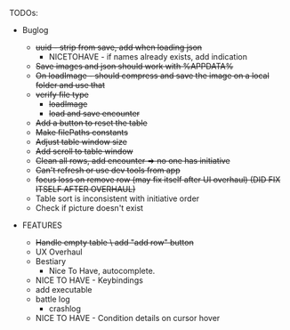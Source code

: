 TODOs:

* Buglog
    * ~~uuid - strip from save, add when loading json~~
        * NICETOHAVE - if names already exists, add indication
    * ~~Save images and json should work with %APPDATA%~~
    * ~~On loadImage - should compress and save the image on a local folder and use that~~
    * ~~verify file type~~
        * ~~loadImage~~
        * ~~load and save encounter~~
    * ~~Add a button to reset the table~~
    * ~~Make filePaths constants~~
    * ~~Adjust table window size~~
    * ~~Add scroll to table window~~
    * ~~Clean all rows, add encounter => no one has initiative~~
    * ~~Can't refresh or use dev tools from app~~
    * ~~focus loss on remove row (may fix itself after UI overhaul) (DID FIX ITSELF AFTER OVERHAUL)~~
    * Table sort is inconsistent with initiative order
    * Check if picture doesn't exist

* FEATURES
    * ~~Handle empty table \ add "add row" button~~
    * UX Overhaul
    * Bestiary
        * Nice To Have, autocomplete.
    * NICE TO HAVE - Keybindings
    * add executable
    * battle log
        * crashlog
    * NICE TO HAVE - Condition details on cursor hover
